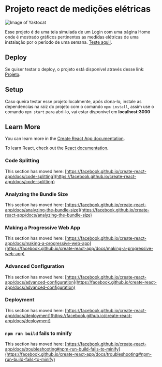# Projeto react de medições elétricas

![Image of Yaktocat](https://pics.freeicons.io/uploads/icons/png/21088442871540553614-512.png)

Esse projeto é de uma tela simulada de um Login com uma página Home onde é mostrado gráficos pertinentes as medidas elétricas de uma instalação por o período de uma semana. [Teste aqui!](https://project-atmos.vercel.app/).

## Deploy

Se quiser testar o deploy, o projeto está disponível através desse link: [Projeto](https://project-atmos.vercel.app/).

## Setup

Caso queira testar esse projeto localmente, após clona-lo, instale as dependencias na raiz do projeto com o comando `npm install`, assim use o comando `npm start` para abri-lo, vai estar disponivel em **localhost:3000**

## Learn More

You can learn more in the [Create React App documentation](https://facebook.github.io/create-react-app/docs/getting-started).

To learn React, check out the [React documentation](https://reactjs.org/).

### Code Splitting

This section has moved here: [https://facebook.github.io/create-react-app/docs/code-splitting](https://facebook.github.io/create-react-app/docs/code-splitting)

### Analyzing the Bundle Size

This section has moved here: [https://facebook.github.io/create-react-app/docs/analyzing-the-bundle-size](https://facebook.github.io/create-react-app/docs/analyzing-the-bundle-size)

### Making a Progressive Web App

This section has moved here: [https://facebook.github.io/create-react-app/docs/making-a-progressive-web-app](https://facebook.github.io/create-react-app/docs/making-a-progressive-web-app)

### Advanced Configuration

This section has moved here: [https://facebook.github.io/create-react-app/docs/advanced-configuration](https://facebook.github.io/create-react-app/docs/advanced-configuration)

### Deployment

This section has moved here: [https://facebook.github.io/create-react-app/docs/deployment](https://facebook.github.io/create-react-app/docs/deployment)

### `npm run build` fails to minify

This section has moved here: [https://facebook.github.io/create-react-app/docs/troubleshooting#npm-run-build-fails-to-minify](https://facebook.github.io/create-react-app/docs/troubleshooting#npm-run-build-fails-to-minify)
